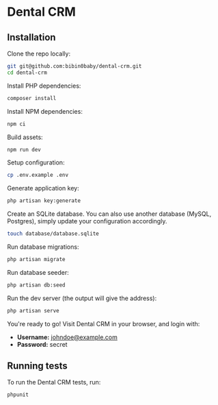 # Dental CRM



## Installation

Clone the repo locally:

```sh
git git@github.com:bibin0baby/dental-crm.git
cd dental-crm
```

Install PHP dependencies:

```sh
composer install
```

Install NPM dependencies:

```sh
npm ci
```

Build assets:

```sh
npm run dev
```

Setup configuration:

```sh
cp .env.example .env
```

Generate application key:

```sh
php artisan key:generate
```

Create an SQLite database. You can also use another database (MySQL, Postgres), simply update your configuration accordingly.

```sh
touch database/database.sqlite
```

Run database migrations:

```sh
php artisan migrate
```

Run database seeder:

```sh
php artisan db:seed
```

Run the dev server (the output will give the address):

```sh
php artisan serve
```

You're ready to go! Visit Dental CRM in your browser, and login with:

- **Username:** johndoe@example.com
- **Password:** secret

## Running tests

To run the Dental CRM tests, run:

```
phpunit
```
